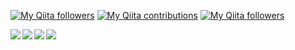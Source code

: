 [![My Qiita followers](http://qiita-badge.apiapi.app/s/kyonc5/posts.svg)](http://qiita.com/kyonc5) [![My Qiita contributions](http://qiita-badge.apiapi.app/s/kyonc5/contributions.svg)](http://qiita.com/kyonc5) [![My Qiita followers](http://qiita-badge.apiapi.app/s/kyonc5/followers.svg)](http://qiita.com/kyonc5)

<a href="https://github.com/anuraghazra/github-readme-stats">
  <img align="left" src="https://github-readme-stats-kyonc5.vercel.app/api?username=kyonc5&show_icons=true&count_private=true&theme=github_dark&hide_border=true" />
</a>
<a href="https://github.com/anuraghazra/github-readme-stats">
  <img align="left" src="https://github-readme-stats-kyonc5.vercel.app/api/top-langs/?username=kyonc5&theme=github_dark&layout=compact&langs_count=10&hide_border=true" />
</a>
<a href="https://git.io/streak-stats">
  <img align="left" src="https://github-readme-streak-stats.herokuapp.com?user=kyonc5&theme=github-dark&hide_border=true&date_format=%5BY.%5Dn.j" />
</a>
<a href="https://github.com/ryo-ma/github-profile-trophy">
  <img align="left" src="https://github-profile-trophy.vercel.app/?username=kyonc5&theme=gruvbox&column=8&no-bg=true&no-frame=true" />
</a>
